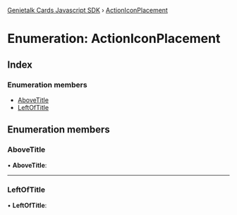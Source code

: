 [Genietalk Cards Javascript SDK](../README.md) › [ActionIconPlacement](actioniconplacement.md)

# Enumeration: ActionIconPlacement

## Index

### Enumeration members

* [AboveTitle](actioniconplacement.md#abovetitle)
* [LeftOfTitle](actioniconplacement.md#leftoftitle)

## Enumeration members

###  AboveTitle

• **AboveTitle**:

___

###  LeftOfTitle

• **LeftOfTitle**:
